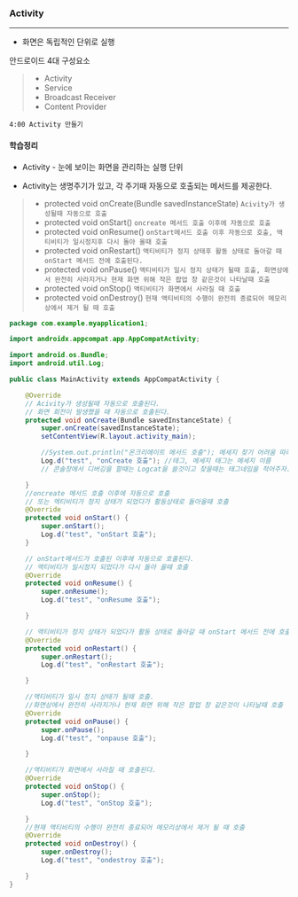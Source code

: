 ### Activity

<hr>

- 화면은 독립적인 단위로 실행

안드로이드 4대 구성요소

>- Activity
>- Service
>- Broadcast Receiver
>- Content Provider



```
4:00 Activity 만들기
```

#### 학습정리

- Activity - 눈에 보이는 화면을 관리하는 실행 단위

- Activity는 생명주기가 있고, 각 주기때 자동으로 호출되는 메서드를 제공한다.



>- protected void onCreate(Bundle savedInstanceState)	`Acivity가 생성될때 자동으로 호출`
>- protected void onStart()    `oncreate 메서드 호출 이후에 자동으로 호출`
>- protected void onResume()    `onStart메서드 호출 이후 자동으로 호출, 액티비티가 일시정지후 다시 돌아 올때 호출`
>- protected void onRestart()    `액티비티가 정지 상태후 활동 상태로 돌아갈 때 onStart 메서드 전에 호출된다.`
>- protected void onPause()    `액티비티가 일시 정지 상태가 될때 호출, 화면상에서 완전히 사라지거나 현재 화면 위해 작은 팝업 창 같은것이 나타날때 호출`
>- protected void onStop()    `액티비티가 화면에서 사라질 때 호출`
>- protected void onDestroy()    `현재 액티비티의 수행이 완전히 종료되어 메모리상에서 제거 될 때 호출`

```java
package com.example.myapplication1;

import androidx.appcompat.app.AppCompatActivity;

import android.os.Bundle;
import android.util.Log;

public class MainActivity extends AppCompatActivity {

    @Override
    // Acivity가 생성될때 자동으로 호출된다.
    // 화면 회전이 발생했을 때 자동으로 호출된다.
    protected void onCreate(Bundle savedInstanceState) {
        super.onCreate(savedInstanceState);
        setContentView(R.layout.activity_main);

        //System.out.println("온크리에이트 메서드 호출"); 메세지 찾기 어려움 따라서 로그캣을 쓴다.
        Log.d("test", "onCreate 호출"); //태그, 메세지 태그는 메세지 이름
        // 콘솔창에서 디버깅을 할때는 Logcat을 쓸것이고 찾을때는 태그네임을 적어주자.

    }
    //oncreate 메서드 호출 이후에 자동으로 호출
    // 또는 엑티비티가 정지 상태가 되었다가 활동상태로 돌아올때 호출
    @Override
    protected void onStart() {
        super.onStart();
        Log.d("test", "onStart 호출");
    }

    // onStart메서드가 호출된 이후에 자동으로 호출된다.
    // 액티비티가 일시정지 되었다가 다시 돌아 올때 호출
    @Override
    protected void onResume() {
        super.onResume();
        Log.d("test", "onResume 호출");

    }

    // 액티비티가 정지 상태가 되었다가 활동 상태로 돌아갈 때 onStart 메서드 전에 호출된다.
    @Override
    protected void onRestart() {
        super.onRestart();
        Log.d("test", "onRestart 호출");

    }

    //액티비티가 일시 정지 상태가 될때 호출.
    //화면상에서 완전히 사라지거나 현재 화면 위해 작은 팝업 창 같은것이 나타날때 호출
    @Override
    protected void onPause() {
        super.onPause();
        Log.d("test", "onpause 호출");

    }

    //액티비티가 화면에서 사라질 때 호출된다.
    @Override
    protected void onStop() {
        super.onStop();
        Log.d("test", "onStop 호출");

    }
    //현재 액티비티의 수행이 완전히 종료되어 메모리상에서 제거 될 때 호출
    @Override
    protected void onDestroy() {
        super.onDestroy();
        Log.d("test", "ondestroy 호출");

    }
}
```





